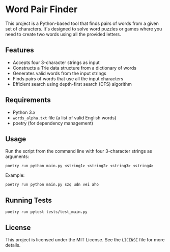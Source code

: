 # Word Pair Finder

This project is a Python-based tool that finds pairs of words from a given set of characters. It's designed to solve word puzzles or games where you need to create two words using all the provided letters.

## Features

- Accepts four 3-character strings as input
- Constructs a Trie data structure from a dictionary of words
- Generates valid words from the input strings
- Finds pairs of words that use all the input characters
- Efficient search using depth-first search (DFS) algorithm

## Requirements

- Python 3.x
- `words_alpha.txt` file (a list of valid English words)
- poetry (for dependency management)

## Usage

Run the script from the command line with four 3-character strings as arguments:

```
poetry run python main.py <string1> <string2> <string3> <string4>
```

Example:

```
poetry run python main.py szq udn vei aho
```

## Running Tests

```
poetry run pytest tests/test_main.py
```

## License

This project is licensed under the MIT License. See the `LICENSE` file for more details.
